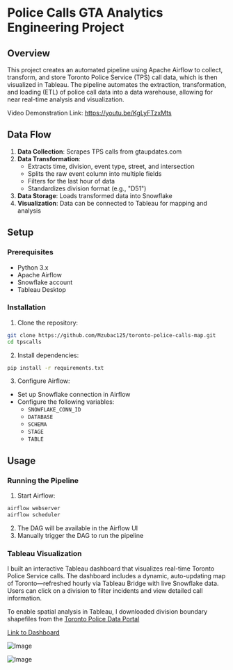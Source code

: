 # Police Calls GTA Analytics Engineering Project

## Overview
This project creates an automated pipeline using Apache Airflow to collect, transform, and store Toronto Police Service (TPS) call data, which is then visualized in Tableau. The pipeline automates the extraction, transformation, and loading (ETL) of police call data into a data warehouse, allowing for near real-time analysis and visualization.

Video Demonstration Link: https://youtu.be/KgLyFTzxMts

## Data Flow

1. **Data Collection**: Scrapes TPS calls from gtaupdates.com
2. **Data Transformation**:
   - Extracts time, division, event type, street, and intersection
   - Splits the raw event column into multiple fields
   - Filters for the last hour of data
   - Standardizes division format (e.g., "D51")
3. **Data Storage**: Loads transformed data into Snowflake
4. **Visualization**: Data can be connected to Tableau for mapping and analysis

## Setup

### Prerequisites

- Python 3.x
- Apache Airflow
- Snowflake account
- Tableau Desktop

### Installation

1. Clone the repository:
```bash
git clone https://github.com/Mzubac125/toronto-police-calls-map.git
cd tpscalls
```

2. Install dependencies:
```bash
pip install -r requirements.txt
```

3. Configure Airflow:
- Set up Snowflake connection in Airflow
- Configure the following variables:
  - `SNOWFLAKE_CONN_ID`
  - `DATABASE`
  - `SCHEMA`
  - `STAGE`
  - `TABLE`

## Usage

### Running the Pipeline

1. Start Airflow:
```bash
airflow webserver
airflow scheduler
```

2. The DAG will be available in the Airflow UI
3. Manually trigger the DAG to run the pipeline

### Tableau Visualization
I built an interactive Tableau dashboard that visualizes real-time Toronto Police Service calls. The dashboard includes a dynamic, auto-updating map of Toronto—refreshed hourly via Tableau Bridge with live Snowflake data. Users can click on a division to filter incidents and view detailed call information. 

To enable spatial analysis in Tableau, I downloaded division boundary shapefiles from the [Toronto Police Data Portal](https://data.torontopolice.on.ca/datasets/police-divisions-1/explore)

[Link to Dashboard](https://public.tableau.com/shared/JRCKGFQMT?:display_count=n&:origin=viz_share_link)

![Image](https://github.com/user-attachments/assets/ad53b857-91fc-44d8-9d25-66e49b0a2a75)

![Image](https://github.com/user-attachments/assets/1b9cab08-bfb5-4de7-87e0-b3adf2a4e60d)

